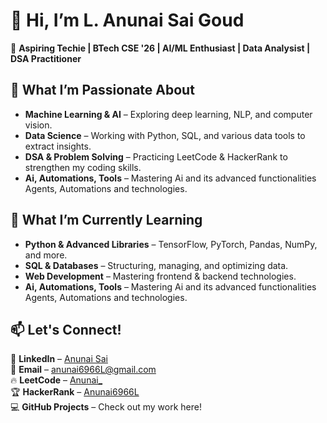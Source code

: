 👋 Hi, I’m **L. Anunai Sai Goud**  
=================================

🚀 **Aspiring Techie | BTech CSE '26 | AI/ML Enthusiast | Data Analysist | DSA Practitioner**  

👀 **What I’m Passionate About**  
--------------------------------  
- **Machine Learning & AI** – Exploring deep learning, NLP, and computer vision.  
- **Data Science** – Working with Python, SQL, and various data tools to extract insights.  
- **DSA & Problem Solving** – Practicing LeetCode & HackerRank to strengthen my coding skills.
-  **Ai, Automations, Tools** – Mastering Ai and its advanced functionalities Agents, Automations and technologies.    

🌱 **What I’m Currently Learning**  
----------------------------------  
- **Python & Advanced Libraries** – TensorFlow, PyTorch, Pandas, NumPy, and more.  
- **SQL & Databases** – Structuring, managing, and optimizing data.  
- **Web Development** – Mastering frontend & backend technologies.
-  **Ai, Automations, Tools** – Mastering Ai and its advanced functionalities Agents, Automations and technologies.  

📫 **Let's Connect!**  
---------------------  
🔗 **LinkedIn** – [Anunai Sai](https://www.linkedin.com/in/anunai/)  
📧 **Email** – anunai6966L@gmail.com    
🔥 **LeetCode** – [Anunai_](https://leetcode.com/u/Anunai_/)  
🏆 **HackerRank** – [Anunai6966L](https://www.hackerrank.com/profile/anunai6966l)  
💻 **GitHub Projects** – Check out my work here!


<!---
Anunai6966/Anunai6966 is a ✨ special ✨ repository because its `README.md` (this file) appears on your GitHub profile.
You can click the Preview link to take a look at your changes.
--->
